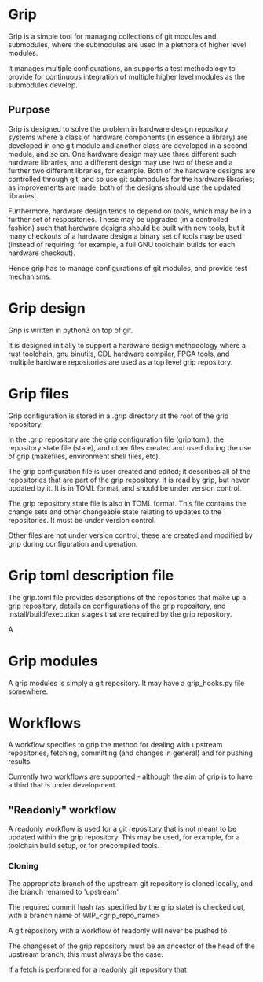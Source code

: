 # Grip

Grip is a simple tool for managing collections of git modules and submodules,
where the submodules are used in a plethora of higher level modules.

It manages multiple configurations, an supports a test methodology to
provide for continuous integration of multiple higher level modules as
the submodules develop.

## Purpose

Grip is designed to solve the problem in hardware design repository
systems where a class of hardware components (in essence a library)
are developed in one git module and another class are developed in a
second module, and so on. One hardware design may use three different
such hardware libraries, and a different design may use two of these
and a further two different libraries, for example. Both of the
hardware designs are controlled through git, and so use git submodules
for the hardware libraries; as improvements are made, both of the
designs should use the updated libraries.

Furthermore, hardware design tends to depend on tools, which may be in
a further set of respositories. These may be upgraded (in a controlled
fashion) such that hardware designs should be built with new tools,
but it many checkouts of a hardware design a binary set of tools may
be used (instead of requiring, for example, a full GNU toolchain
builds for each hardware checkout).

Hence grip has to manage configurations of git modules, and provide
test mechanisms.

# Grip design

Grip is written in python3 on top of git.

It is designed initially to support a hardware design methodology
where a rust toolchain, gnu binutils, CDL hardware compiler, FPGA
tools, and multiple hardware repositories are used as a top level grip
repository.

# Grip files

Grip configuration is stored in a .grip directory at the root of the
grip repository.

In the .grip repository are the grip configuration file (grip.toml),
the repository state file (state), and other files created and used
during the use of grip (makefiles, environment shell files, etc).

The grip configuration file is user created and edited; it describes
all of the repositories that are part of the grip repository. It is
read by grip, but never updated by it. It is in TOML format, and
should be under version control.

The grip repository state file is also in TOML format. This file
contains the change sets and other changeable state relating to
updates to the repositories. It must be under version control.

Other files are not under version control; these are created and
modified by grip during configuration and operation.

# Grip toml description file

The grip.toml file provides descriptions of the repositories that make
up a grip repository, details on configurations of the grip
repository, and install/build/execution stages that are required by
the grip repository.

A

# Grip modules

A grip modules is simply a git repository. It may have a grip_hooks.py
file somewhere.



# Workflows

A workflow specifies to grip the method for dealing with upstream
repositories, fetching, committing (and changes in general) and for
pushing results.

Currently two workflows are supported - although the aim of grip is to
have a third that is under development.

## "Readonly" workflow

A readonly workflow is used for a git repository that is not meant to
be updated within the grip repository. This may be used, for example,
for a toolchain build setup, or for precompiled tools.

### Cloning

The appropriate branch of the upstream git repository is cloned
locally, and the branch renamed to 'upstream'.

The required commit hash (as specified by the grip state) is checked
out, with a branch name of WIP_<grip_repo_name>

A git repository with a workflow of readonly will never be pushed to.

The changeset of the grip repository must be an ancestor of the head
of the upstream branch; this must always be the case.

If a fetch is performed for a readonly git repository that 
